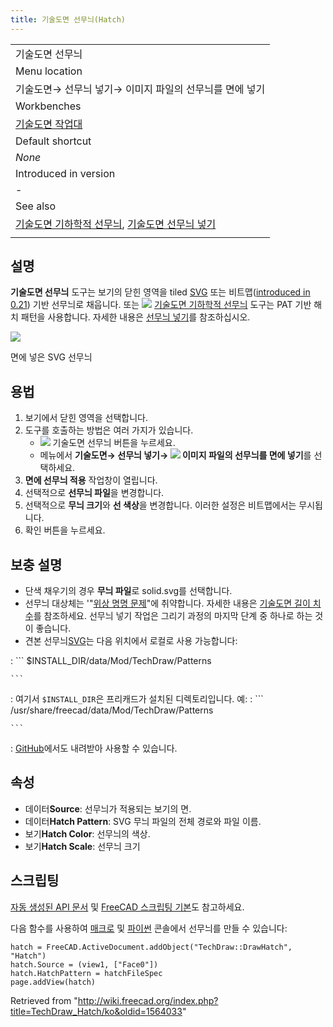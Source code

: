 ```yaml
---
title: 기술도면 선무늬(Hatch)
---
```


|                                                                                                                                                            |
| ---------------------------------------------------------------------------------------------------------------------------------------------------------- |
| 기술도면 선무늬                                                                                                                                            |
| Menu location                                                                                                                                              |
| 기술도면→ 선무늬 넣기→ 이미지 파일의 선무늬를 면에 넣기                                                                                                    |
| Workbenches                                                                                                                                                |
| [기술도면 작업대](/TechDraw_Workbench/ko "TechDraw Workbench/ko")                                                                                          |
| Default shortcut                                                                                                                                           |
| _None_                                                                                                                                                     |
| Introduced in version                                                                                                                                      |
| -                                                                                                                                                          |
| See also                                                                                                                                                   |
| [기술도면 기하학적 선무늬](/TechDraw_GeometricHatch/ko "TechDraw GeometricHatch/ko"), [기술도면 선무늬 넣기](/TechDraw_Hatching/ko "TechDraw Hatching/ko") |
|                                                                                                                                                            |

## 설명

**기술도면 선무늬** 도구는 보기의 닫힌 영역을 tiled [SVG](/SVG/ko "SVG/ko") 또는 비트맵([introduced in 0.21](/Release_notes_0.21 "Release notes 0.21")) 기반 선무늬로 채웁니다. 또는 ![](/images/TechDraw_GeometricHatch.svg) [기술도면 기하학적 선무늬](/TechDraw_GeometricHatch/ko "TechDraw GeometricHatch/ko") 도구는 PAT 기반 해치 패턴을 사용합니다. 자세한 내용은 [선무늬 넣기](/TechDraw_Hatching/ko "TechDraw Hatching/ko")를 참조하십시오.

![](/images/TechDraw_Hatch_example.png)

면에 넣은 SVG 선무늬

## 용법

1. 보기에서 닫힌 영역을 선택합니다.
2. 도구를 호출하는 방법은 여러 가지가 있습니다.
   - ![](/images/TechDraw_Hatch.svg) 기술도면 선무늬 버튼을 누르세요.
   * 메뉴에서 **기술도면→ 선무늬 넣기→ ![](/images/TechDraw_Hatch.svg) 이미지 파일의 선무늬를 면에 넣기**를 선택하세요.
3. **면에 선무늬 적용** 작업창이 열립니다.
4. 선택적으로 **선무늬 파일**을 변경합니다.
5. 선택적으로 **무늬 크기**와 **선 색상**을 변경합니다. 이러한 설정은 비트맵에서는 무시됩니다.
6. 확인 버튼을 누르세요.

## 보충 설명

- 단색 채우기의 경우 **무늬 파일**로 solid.svg를 선택합니다.
- 선무늬 대상체는 '"[위상 명명 문제](/Topological_naming_problem/ko "Topological naming problem/ko")"에 취약합니다. 자세한 내용은 [기술도면 길이 치수](/TechDraw_LengthDimension/ko "TechDraw LengthDimension/ko")를 참조하세요. 선무늬 넣기 작업은 그리기 과정의 마지막 단계 중 하나로 하는 것이 좋습니다.
- 견본 선무늬[SVG](/SVG/ko "SVG/ko")는 다음 위치에서 로컬로 사용 가능합니다:

: ```
$INSTALL_DIR/data/Mod/TechDraw/Patterns

    ```

: 여기서 `$INSTALL_DIR`은 프리캐드가 설치된 디렉토리입니다. 예:
: ```
/usr/share/freecad/data/Mod/TechDraw/Patterns

    ```

: [GitHub](https://github.com/FreeCAD/FreeCAD/tree/master/src/Mod/TechDraw/Patterns)에서도 내려받아 사용할 수 있습니다.

## 속성

- 데이터**Source**: 선무늬가 적용되는 보기의 면.
- 데이터**Hatch Pattern**: SVG 무늬 파일의 전체 경로와 파일 이름.
- 보기**Hatch Color**: 선무늬의 색상.
- 보기**Hatch Scale**: 선무늬 크기

## 스크립팅

[자동 생성된 API 문서](https://freecad.github.io/SourceDoc/) 및 [FreeCAD 스크립팅 기본](/FreeCAD_Scripting_Basics/ko "FreeCAD Scripting Basics/ko")도 참고하세요.

다음 함수를 사용하여 [매크로](/Macros/ko "Macros/ko") 및 [파이썬](/Python/ko "Python/ko") 콘솔에서 선무늬를 만들 수 있습니다:

```
hatch = FreeCAD.ActiveDocument.addObject("TechDraw::DrawHatch", "Hatch")
hatch.Source = (view1, ["Face0"])
hatch.HatchPattern = hatchFileSpec
page.addView(hatch)

```

Retrieved from "<http://wiki.freecad.org/index.php?title=TechDraw_Hatch/ko&oldid=1564033>"
